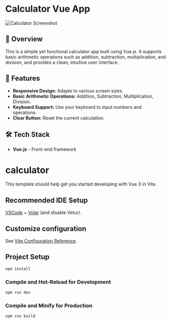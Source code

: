 # Calculator Vue App

![Calculator Screenshot]([path_to_screenshot.png](https://github.com/jojiShiotsuki/calculatorApp/blob/main/calc-clip.mp4)) <!-- Replace with the path to your screenshot -->

## 🧮 Overview

This is a simple yet functional calculator app built using Vue.js. It supports basic arithmetic operations such as addition, subtraction, multiplication, and division, and provides a clean, intuitive user interface.

## 🚀 Features

- **Responsive Design:** Adapts to various screen sizes.
- **Basic Arithmetic Operations:** Addition, Subtraction, Multiplication, Division.
- **Keyboard Support:** Use your keyboard to input numbers and operations.
- **Clear Button:** Reset the current calculation.

## 🛠️ Tech Stack

- **Vue.js** - Front-end framework

# calculator

This template should help get you started developing with Vue 3 in Vite.

## Recommended IDE Setup

[VSCode](https://code.visualstudio.com/) + [Volar](https://marketplace.visualstudio.com/items?itemName=Vue.volar) (and disable Vetur).

## Customize configuration

See [Vite Configuration Reference](https://vitejs.dev/config/).

## Project Setup

```sh
npm install
```

### Compile and Hot-Reload for Development

```sh
npm run dev
```

### Compile and Minify for Production

```sh
npm run build
```
